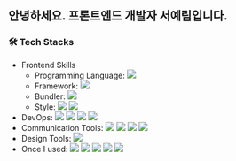 ## 안녕하세요. 프론트엔드 개발자 서예림입니다.

### 🛠️ Tech Stacks
- Frontend Skills
  - Programming Language: <img src="https://img.shields.io/badge/JavaScript-F7DF1E?style=flat&logo=javascript&logoColor=white"/> <!--<img src="https://img.shields.io/badge/TypeScript-3178C6?style=flat&logo=typescript&logoColor=white"/>-->
  - Framework: <img src="https://img.shields.io/badge/Vue.js-4FC08D?style=flat&logo=vue.js&logoColor=white"/> <!-- <img src="https://img.shields.io/badge/React-61DAFB?style=flat&logo=react&logoColor=white"/> -->
  - Bundler: <img src="https://img.shields.io/badge/Webpack-8DD6F9?style=flat&logo=webpack&logoColor=white"/>
  - Style: <img src="https://img.shields.io/badge/Sass-CC6699?style=flat&logo=sass&logoColor=white"/> <img src="https://img.shields.io/badge/Tailwind CSS-06B6D4?style=flat&logo=tailwind css&logoColor=white"/>
- DevOps: <img src="https://img.shields.io/badge/Amazon AWS-232F3E?style=flat&logo=amazon aws&logoColor=white"/> <img src="https://img.shields.io/badge/NGINX-009639?style=flat&logo=nginx&logoColor=white"/> <img src="https://img.shields.io/badge/Linux-FCC624?style=flat&logo=linux&logoColor=white"/> <img src="https://img.shields.io/badge/Docker-2496ED?style=flat&logo=docker&logoColor=white"/>
- Communication Tools: <img src="https://img.shields.io/badge/Slack-4A154B?style=flat&logo=slack&logoColor=white"/> <img src="https://img.shields.io/badge/Notion-000000?style=flat&logo=notion&logoColor=white"/> <img src="https://img.shields.io/badge/Microsoft Teams-7C7FE6?style=flat&logoColor=white"/> <img src="https://img.shields.io/badge/JANDI-4DC472?style=flat&logoColor=white"/>
- Design Tools: <img src="https://img.shields.io/badge/Figma-F24E1E?style=flat&logo=figma&logoColor=white"/>
- Once I used: <img src="https://img.shields.io/badge/Java-2F7397?style=flat&logo=java&logoColor=white"/> <img src="https://img.shields.io/badge/Spring-6DB33F?style=flat&logo=spring&logoColor=white"/> <img src="https://img.shields.io/badge/Python-3776AB?style=flat&logo=python&logoColor=white"/> <img src="https://img.shields.io/badge/C++-00599C?style=flat&logo=C%2B%2B&logoColor=white"/> <img src="https://img.shields.io/badge/MySQL-4479A1?style=flat&logo=mysql&logoColor=white"/>
